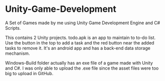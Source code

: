 # Unity-Game-Development
A Set of Games made by me using Unity Game Development Engine and C# Scripts.

This contains 2 Unity projects. todo.apk is an app to maintain to to-do list. Use the button in the top to add a task and the red button near the added tasks to remove it.
It's an android app and has a back-end data storage mechanism.

Windows-Build folder actually has an exe file of a game made with Unity and C#. I was only able to upload the .exe file since the asset files were too big to upload in GitHub.
